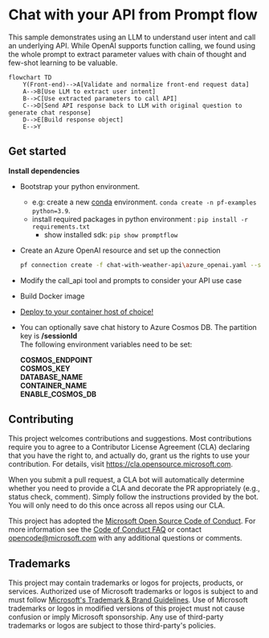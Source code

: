 # Chat with your API from Prompt flow

This sample demonstrates using an LLM to understand user intent and call an underlying API. While OpenAI supports function calling, we found using the whole prompt to extract parameter values with chain of thought and few-shot learning to be valuable.

```mermaid
flowchart TD
    Y(Front-end)-->A[Validate and normalize front-end request data]
    A-->B[Use LLM to extract user intent]
    B-->C[Use extracted parameters to call API]
    C-->D[Send API response back to LLM with original question to generate chat response]
    D-->E[Build response object]
    E-->Y
```

## Get started

**Install dependencies**

- Bootstrap your python environment.
  - e.g: create a new [conda](https://conda.io/projects/conda/en/latest/user-guide/getting-started.html) environment. `conda create -n pf-examples python=3.9`.
  - install required packages in python environment : `pip install -r requirements.txt`
    - show installed sdk: `pip show promptflow`
- Create an Azure OpenAI resource and set up the connection
    ``` bash
    pf connection create -f chat-with-weather-api\azure_openai.yaml --set api_key=<your-aoai-key> api_base=<your-aoai-endpoint>
    ```
- Modify the call_api tool and prompts to consider your API use case
- Build Docker image
- [Deploy to your container host of choice!](https://microsoft.github.io/promptflow/how-to-guides/deploy-a-flow/index.html)
- You can optionally save chat history to Azure Cosmos DB. The partition key is __/sessionId__  
  The following environment variables need to be set:  
  
    __COSMOS_ENDPOINT__  
    __COSMOS_KEY__  
    __DATABASE_NAME__  
    __CONTAINER_NAME__  
    __ENABLE_COSMOS_DB__  

## Contributing

This project welcomes contributions and suggestions.  Most contributions require you to agree to a
Contributor License Agreement (CLA) declaring that you have the right to, and actually do, grant us
the rights to use your contribution. For details, visit https://cla.opensource.microsoft.com.

When you submit a pull request, a CLA bot will automatically determine whether you need to provide
a CLA and decorate the PR appropriately (e.g., status check, comment). Simply follow the instructions
provided by the bot. You will only need to do this once across all repos using our CLA.

This project has adopted the [Microsoft Open Source Code of Conduct](https://opensource.microsoft.com/codeofconduct/).
For more information see the [Code of Conduct FAQ](https://opensource.microsoft.com/codeofconduct/faq/) or
contact [opencode@microsoft.com](mailto:opencode@microsoft.com) with any additional questions or comments.

## Trademarks

This project may contain trademarks or logos for projects, products, or services. Authorized use of Microsoft 
trademarks or logos is subject to and must follow 
[Microsoft's Trademark & Brand Guidelines](https://www.microsoft.com/en-us/legal/intellectualproperty/trademarks/usage/general).
Use of Microsoft trademarks or logos in modified versions of this project must not cause confusion or imply Microsoft sponsorship.
Any use of third-party trademarks or logos are subject to those third-party's policies.
